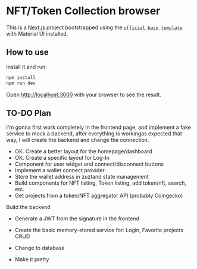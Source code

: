 # NFT/Token Collection browser

This is a [Next.js](https://nextjs.org/) project bootstrapped using the [`official base template`](https://github.com/mui/material-ui/tree/master/examples/material-ui-nextjs-ts) with Material UI installed.

## How to use

Install it and run:

```bash
npm install
npm run dev
```

Open [http://localhost:3000](http://localhost:3000) with your browser to see the result.


## TO-DO Plan

I'm gonna first work completely in the frontend page, and implement a fake service to mock a backend, after everything is workingas expected that way, I will create the backend and change the connection.

- OK. Create a better layout for the homepage/dashboard
- OK. Create a specific layout for Log-In
- Component for user widget and connect/disconnect buttons
- Implement a wallet connect provider
- Store the wallet address in zuztand state management
- Build components for NFT listing, Token listing, add token/nft, search, etc.
- Get projects from a token/NFT aggregator API (probably Coingecko)

Build the backend
- Generate a JWT from the signature in the frontend
- Create the basic memory-stored service for: Login, Favorite projects CRUD
- Change to database

- Make it pretty